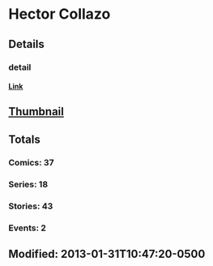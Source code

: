 # Hector  Collazo 
## Details
### detail
#### [Link](http://marvel.com/comics/creators/2291/hector_collazo?utm_campaign=apiRef&utm_source=225578a89fc76f3d20fbffda5d17a88d)
## [Thumbnail](http://i.annihil.us/u/prod/marvel/i/mg/b/40/image_not_available.jpg)
## Totals
### Comics: 37
### Series: 18
### Stories: 43
### Events: 2
## Modified: 2013-01-31T10:47:20-0500